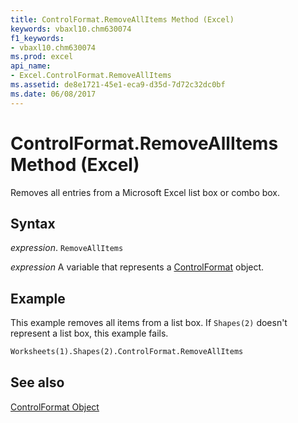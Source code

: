 ```yaml
---
title: ControlFormat.RemoveAllItems Method (Excel)
keywords: vbaxl10.chm630074
f1_keywords:
- vbaxl10.chm630074
ms.prod: excel
api_name:
- Excel.ControlFormat.RemoveAllItems
ms.assetid: de8e1721-45e1-eca9-d35d-7d72c32dc0bf
ms.date: 06/08/2017
---
```



# ControlFormat.RemoveAllItems Method (Excel)

Removes all entries from a Microsoft Excel list box or combo box.


## Syntax

 _expression_. `RemoveAllItems`

 _expression_ A variable that represents a [ControlFormat](Excel.ControlFormat.md) object.


## Example

This example removes all items from a list box. If  `Shapes(2)` doesn't represent a list box, this example fails.


```vb
Worksheets(1).Shapes(2).ControlFormat.RemoveAllItems
```


## See also


[ControlFormat Object](Excel.ControlFormat.md)

